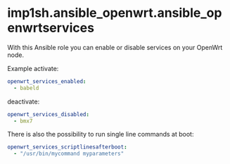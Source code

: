 # imp1sh.ansible_openwrt.ansible_openwrtservices
With this Ansible role you can enable or disable services on your OpenWrt node.

Example activate:

```yaml
openwrt_services_enabled:
  - babeld
```
deactivate:

```yaml
openwrt_services_disabled:
  - bmx7
```
There is also the possibility to run single line commands at boot:

```yaml
openwrt_services_scriptlinesafterboot:
  - "/usr/bin/mycommand myparameters"
```
